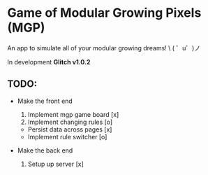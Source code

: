 Game of Modular Growing Pixels (MGP)
====================================

An app to simulate all of your modular growing dreams! \ ( ゜u゜)ノ

In development **Glitch v1.0.2**

TODO:
-----

* Make the front end
  1. Implement mgp game board [x]
  2. Implement changing rules [o]
    - Persist data across pages [x]
    - Implement rule switcher [o]

* Make the back end 
  1. Setup up server [x]

